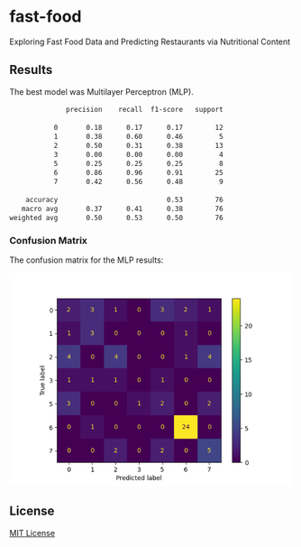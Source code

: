 # fast-food

Exploring Fast Food Data and Predicting Restaurants via Nutritional Content

## Results

The best model was Multilayer Perceptron (MLP).

```
              precision    recall  f1-score   support

           0       0.18      0.17      0.17        12
           1       0.38      0.60      0.46         5
           2       0.50      0.31      0.38        13
           3       0.00      0.00      0.00         4
           5       0.25      0.25      0.25         8
           6       0.86      0.96      0.91        25
           7       0.42      0.56      0.48         9

    accuracy                           0.53        76
   macro avg       0.37      0.41      0.38        76
weighted avg       0.50      0.53      0.50        76
```

### Confusion Matrix

The confusion matrix for the MLP results:

![Confusion Matrix](image/cm.png)

## License

[MIT License](LICENSE)
